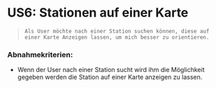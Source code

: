 # US6: Stationen auf einer Karte

> `Als User möchte nach einer Station suchen können, diese auf einer Karte Anzeigen lassen, um mich besser zu orientieren.`

### Abnahmekriterien:

* Wenn der User nach einer Station sucht wird ihm die Möglichkeit gegeben werden die Station auf einer Karte anzeigen zu lassen.
